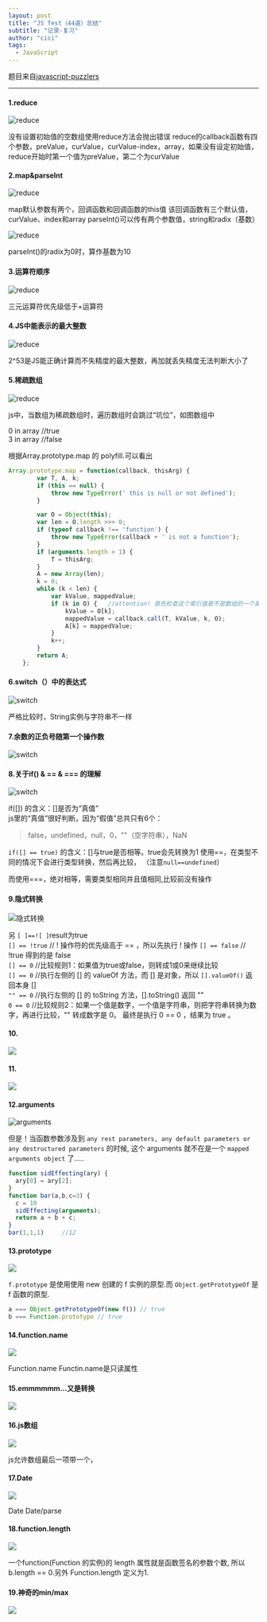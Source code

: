 ```yaml
---
layout: post
title: "JS Test（44道）总结"
subtitle: "记录-复习"
author: "cici"
tags:
  - JavaScript
---
```


题目来自[javascript-puzzlers](https://javascript-puzzlers.herokuapp.com/)

-----

#### 1.reduce
![reduce](//upload-images.jianshu.io/upload_images/6854214-44382c2e64a4ed65.png?imageMogr2/auto-orient/strip%7CimageView2/2/w/1240)

没有设置初始值的空数组使用reduce方法会抛出错误
reduce的callback函数有四个参数，preValue，curValue，curValue-index，array，如果没有设定初始值，reduce开始时第一个值为preValue，第二个为curValue

#### 2.map&parseInt

![reduce](//upload-images.jianshu.io/upload_images/6854214-b1b614cf1089e0cd.png?imageMogr2/auto-orient/strip%7CimageView2/2/w/1240)

map默认参数有两个，回调函数和回调函数的this值
该回调函数有三个默认值，curValue、index和array
parseInt()可以传有两个参数值，string和radix（基数）

![reduce](//upload-images.jianshu.io/upload_images/6854214-4905e3195b0cde2e.png?imageMogr2/auto-orient/strip%7CimageView2/2/w/1240)

parseInt()的radix为0时，算作基数为10

#### 3.运算符顺序

![reduce](//upload-images.jianshu.io/upload_images/6854214-768facb1294bd486.png?imageMogr2/auto-orient/strip%7CimageView2/2/w/1240)

三元运算符优先级低于+运算符

#### 4.JS中能表示的最大整数

![reduce](//upload-images.jianshu.io/upload_images/6854214-5d2c9c7a311f8ef4.png?imageMogr2/auto-orient/strip%7CimageView2/2/w/1240)

2^53是JS能正确计算而不失精度的最大整数，再加就丢失精度无法判断大小了

#### 5.稀疏数组

![reduce](//upload-images.jianshu.io/upload_images/6854214-6c95b364986f85b4.png?imageMogr2/auto-orient/strip%7CimageView2/2/w/1240)

js中，当数组为稀疏数组时，遍历数组时会跳过“坑位”，如图数组中

0 in array //true <br>
3 in array //false

根据Array.prototype.map 的 polyfill.可以看出

```javascript
Array.prototype.map = function(callback, thisArg) {
        var T, A, k;
        if (this == null) {
            throw new TypeError(' this is null or not defined');
        }

        var O = Object(this);
        var len = O.length >>> 0;
        if (typeof callback !== 'function') {
            throw new TypeError(callback + ' is not a function');
        }
        if (arguments.length > 1) {
            T = thisArg;
        }
        A = new Array(len);
        k = 0;
        while (k < len) {
            var kValue, mappedValue;
            if (k in O) {   //attention! 首先检查这个索引值是不是数组的一个属性
                kValue = O[k];
                mappedValue = callback.call(T, kValue, k, O);
                A[k] = mappedValue;
            }
            k++;
        }
        return A;
    };
```

#### 6.switch（）中的表达式

![switch](//upload-images.jianshu.io/upload_images/6854214-4a0c6c3bcb3a6d4c.png?imageMogr2/auto-orient/strip%7CimageView2/2/w/1240)

严格比较时，String实例与字符串不一样

#### 7.余数的正负号随第一个操作数

![switch](//upload-images.jianshu.io/upload_images/6854214-ccb065945cbaaea2.png?imageMogr2/auto-orient/strip%7CimageView2/2/w/1240)

#### 8.关于if() & == & === 的理解

![switch](//upload-images.jianshu.io/upload_images/6854214-4940e090bf998827.png?imageMogr2/auto-orient/strip%7CimageView2/2/w/1240)

if([]) 的含义：[]是否为“真值”<br>
js里的“真值”很好判断，因为“假值”总共只有6个：
> false，undefined，null，0，""（空字符串），NaN

`if([] == true)` 的含义：[]与true是否相等。true会先转换为1
使用==，在类型不同的情况下会进行类型转换，然后再比较，
（注意`null==undefined`）

而使用===，绝对相等，需要类型相同并且值相同,比较前没有操作

#### 9.隐式转换

![隐式转换](//upload-images.jianshu.io/upload_images/6854214-3aea94dc5f314fcc.png?imageMogr2/auto-orient/strip%7CimageView2/2/w/1240)

另 `[ ]==![ ]`result为true<br>
`[] == !true` // ! 操作符的优先级高于 == ，所以先执行 ! 操作
`[] == false` // !true 得到的是 false<br>
`[] == 0` //比较规则1：如果值为true或false，则转成1或0来继续比较<br>
`[] == 0` //执行左侧的 [] 的 valueOf 方法，而 [] 是对象，所以 `[].valueOf()` 返回本身 []<br>
`"" == 0` //执行左侧的 [] 的 toString 方法，[].toString() 返回 ""<br>
`0 == 0` //比较规则2：如果一个值是数字，一个值是字符串，则把字符串转换为数字，再进行比较，"" 转成数字是 0。
最终是执行 0 == 0 ，结果为 true 。<br>

#### 10.

![](//upload-images.jianshu.io/upload_images/6854214-1e7e8182ae7445c5.png?imageMogr2/auto-orient/strip%7CimageView2/2/w/1240)

#### 11.

![](//upload-images.jianshu.io/upload_images/6854214-0cbe1272ecd3e1ba.png?imageMogr2/auto-orient/strip%7CimageView2/2/w/1240)

#### 12.arguments

![arguments](//upload-images.jianshu.io/upload_images/6854214-57a9e9952909e239.png?imageMogr2/auto-orient/strip%7CimageView2/2/w/1240)

但是！当函数参数涉及到 `any rest parameters, any default parameters or any destructured parameters` 的时候, 这个 arguments 就不在是一个 `mapped arguments object` 了.....

```javascript
function sidEffecting(ary) {
  ary[0] = ary[2];
}
function bar(a,b,c=3) {
  c = 10
  sidEffecting(arguments);
  return a + b + c;
}
bar(1,1,1)     //12
```

#### 13.prototype

![](//upload-images.jianshu.io/upload_images/6854214-2c14ac0283724346.png?imageMogr2/auto-orient/strip%7CimageView2/2/w/1240)

`f.prototype` 是使用使用 new 创建的 f 实例的原型.而 `Object.getPrototypeOf` 是 f 函数的原型.

```javascript
a === Object.getPrototypeOf(new f()) // true
b === Function.prototype // true
```

#### 14.function.name

![](//upload-images.jianshu.io/upload_images/6854214-681fde7332a8ef20.png?imageMogr2/auto-orient/strip%7CimageView2/2/w/1240)

Function.name
Functin.name是只读属性

#### 15.emmmmmm...又是转换

![](//upload-images.jianshu.io/upload_images/6854214-5dabf41c38656d64.png?imageMogr2/auto-orient/strip%7CimageView2/2/w/1240)

#### 16.js数组

![](//upload-images.jianshu.io/upload_images/6854214-0c701ff940223065.png?imageMogr2/auto-orient/strip%7CimageView2/2/w/1240)

js允许数组最后一项带一个，

#### 17.Date

![](//upload-images.jianshu.io/upload_images/6854214-8f9425cafbb33b79.png?imageMogr2/auto-orient/strip%7CimageView2/2/w/1240)

Date
Date/parse

#### 18.function.length

![](//upload-images.jianshu.io/upload_images/6854214-b736f5c2c2ab2178.png?imageMogr2/auto-orient/strip%7CimageView2/2/w/1240)

一个function(Function 的实例)的 length 属性就是函数签名的参数个数, 所以 b.length == 0.另外 Function.length 定义为1.

#### 19.神奇的min/max

![](//upload-images.jianshu.io/upload_images/6854214-d8e4f9a03e65c214.png?imageMogr2/auto-orient/strip%7CimageView2/2/w/1240)